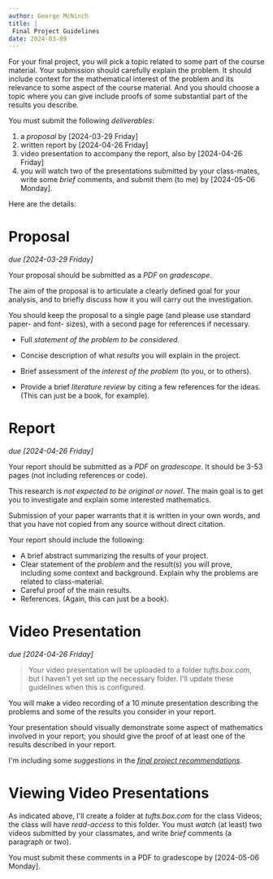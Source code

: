 ```yaml
---
author: George McNinch
title: |
 Final Project Guidelines
date: 2024-03-09
---
```


For your final project, you will pick a topic related to some part of
the course material.  Your submission should carefully explain the
problem. It should include context for the mathematical interest of
the problem and its relevance to some aspect of the course
material. And you should choose a topic where you can give include
proofs of some substantial part of the results you describe.

You must submit the following *deliverables*:

1. a *proposal* by [2024-03-29 Friday]
2. written report by [2024-04-26 Friday]
3. video presentation to accompany the report, also by [2024-04-26 Friday]
4. you will watch two of the presentations submitted by your class-mates, 
   write some *brief* comments, and submit them (to me) by [2024-05-06 Monday].

Here are the details:

# Proposal 

*due [2024-03-29 Friday]* 

Your proposal should be submitted as a *PDF* on *gradescope*.

The aim of the proposal is to articulate a clearly defined goal for
your analysis, and to briefly discuss how it you will carry out the
investigation. 

You should keep the proposal to a single page (and please use standard
paper- and font- sizes), with a second page for references if necessary.

-  Full *statement of the problem to be considered*. 
-  Concise description of what *results* you will explain in the project.
-  Brief assessment of the *interest of the problem* (to you, or to
   others).

-  Provide a brief *literature review* by citing a few references for
   the ideas. (This can just be a book, for example).


# Report

*due [2024-04-26 Friday]*

Your report should be submitted as a *PDF* on *gradescope*. It should
be 3-53 pages (not including references or code).

This research is *not expected to be original or novel*. The main goal
is to get you to investigate and explain some interested mathematics.

Submission of your paper warrants that it is written in your own
words, and that you have not copied from any source without direct
citation.

Your report should include the following:

-  A brief abstract summarizing the results of your project.
-  Clear statement of the *problem* and the result(s) you will prove,
   including some context and background. Explain why the problems
   are related to class-material.
-  Careful proof of the main results.
-  References. (Again, this can just be a book).

# Video Presentation

*due [2024-04-26 Friday]*

> Your video presentation will be uploaded to a folder
> *tufts.box.com*, but I haven't yet set up the necessary folder. I'll
> update these guidelines when this is configured.

You will make a video recording of a 10 minute presentation describing
the problems and some of the results you consider in your report.

Your presentation should visually demonstrate some aspect of
mathematics involved in your report; you should give the proof of at
least one of the results described in your report.

I'm including some *suggestions* in the [*final project
recommendations*](final-project-recommendations.html).

# Viewing Video Presentations

As indicated above, I'll create a folder at *tufts.box.com* for the
class Videos; the class will have *read-access* to this folder.  You
must *watch* (at least) two videos submitted by your classmates, and
write *brief* comments (a paragraph or two).

You must submit these comments in a PDF to gradescope by [2024-05-06
Monday].


